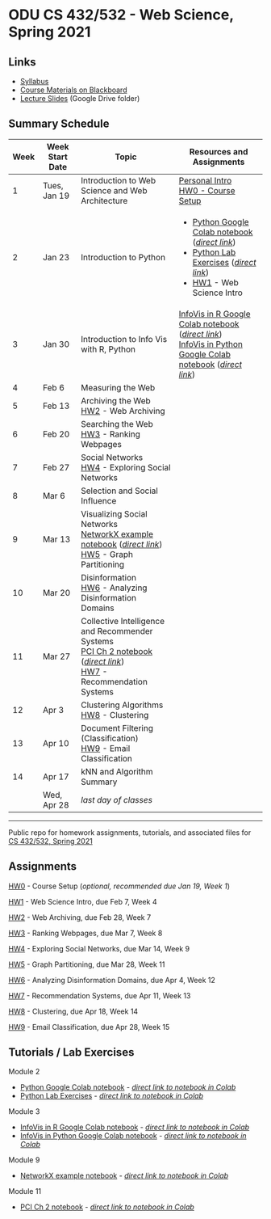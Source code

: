 # ODU CS 432/532 - Web Science, Spring 2021

## Links

* [Syllabus](https://www.cs.odu.edu/~mweigle/CS432-S21/)
* [Course Materials on Blackboard](https://www.blackboard.odu.edu/ultra/courses/_382630_1/cl/outline)
* [Lecture Slides](https://drive.google.com/drive/u/1/folders/15aiAezMGhnHdVwOO6qDqVyDn1JxHPd5o) (Google  Drive folder)

## Summary Schedule

|Week |Week Start Date|Topic|Resources and Assignments|
|---|---|---|---|
|1|Tues, Jan 19|Introduction to Web Science and Web Architecture|[Personal Intro](personal-intro.md)<br/>[HW0 - Course Setup](HW0.md)
|2|Jan 23|Introduction to Python|<ul><li>[Python Google Colab notebook](Mod_02_Python.ipynb) ([*direct link*](https://colab.research.google.com/github/cs432-websci-master/public/blob/main/Mod_02_Python.ipynb))<li>[Python Lab Exercises](Mod_02_lab.ipynb) ([*direct link*](https://colab.research.google.com/github/cs432-websci-master/public/blob/main/Mod_02_lab.ipynb))<li>[HW1](HW1.md) - Web Science Intro</ul>
|3|Jan 30|Introduction to Info Vis with R, Python|[InfoVis in R Google Colab notebook](Mod_03_InfoVis_R.ipynb) ([*direct link*](https://colab.research.google.com/github/cs432-websci-master/public/blob/main/Mod_03_InfoVis_R.ipynb))<br/>[InfoVis in Python Google Colab notebook](Mod_03_InfoVis_Python.ipynb) ([*direct link*](https://colab.research.google.com/github/cs432-websci-master/public/blob/main/Mod_03_InfoVis_Python.ipynb))
|4|Feb 6|Measuring the Web
|5|Feb 13|Archiving the Web<br/>[HW2](HW2.md) - Web Archiving
|6|Feb 20|Searching the Web<br/>[HW3](HW3.md) - Ranking Webpages
|7|Feb 27|Social Networks<br/>[HW4](HW4.md) - Exploring Social Networks
|8|Mar 6|Selection and Social Influence
|9|Mar 13|Visualizing Social Networks<br/>[NetworkX example notebook](432_NetworkX_example.ipynb) ([*direct link*](https://colab.research.google.com/github/cs432-websci-master/public/blob/main/432_NetworkX_example.ipynb))<br/>[HW5](HW5.md) - Graph Partitioning
|10|Mar 20|Disinformation<br/>[HW6](HW6.md) - Analyzing Disinformation Domains
|11|Mar 27|Collective Intelligence and Recommender Systems<br/>[PCI Ch 2 notebook](432_PCI_Ch02.ipynb) ([*direct link*](https://colab.research.google.com/github/cs432-websci-master/public/blob/main/432_PCI_Ch02.ipynb))<br/>[HW7](HW7.md) - Recommendation Systems
|12|Apr 3|Clustering Algorithms<br/>[HW8](HW8.md) - Clustering
|13|Apr 10|Document Filtering (Classification)<br/>[HW9](HW9.md) - Email Classification
|14|Apr 17|kNN and Algorithm Summary
|| Wed, Apr 28|*last day of classes*

----
Public repo for homework assignments, tutorials, and associated files for [CS 432/532, Spring 2021](https://www.cs.odu.edu/~mweigle/CS432-S21)

## Assignments

[HW0](HW0.md) - Course Setup (*optional, recommended due Jan 19, Week 1*)

[HW1](HW1.md) - Web Science Intro, due Feb 7, Week 4

[HW2](HW2.md) - Web Archiving, due Feb 28, Week 7

[HW3](HW3.md) - Ranking Webpages, due Mar 7, Week 8

[HW4](HW4.md) - Exploring Social Networks, due Mar 14, Week 9

[HW5](HW5.md) - Graph Partitioning, due Mar 28, Week 11

[HW6](HW6.md) - Analyzing Disinformation Domains, due Apr 4, Week 12

[HW7](HW7.md) - Recommendation Systems, due Apr 11, Week 13

[HW8](HW8.md) - Clustering, due Apr 18, Week 14

[HW9](HW9.md) - Email Classification, due Apr 28, Week 15

## Tutorials / Lab Exercises

Module 2 
* [Python Google Colab notebook](Mod_02_Python.ipynb) - [*direct link to notebook in Colab*](https://colab.research.google.com/github/cs432-websci-master/public/blob/main/Mod_02_Python.ipynb)
* [Python Lab Exercises](Mod_02_lab.ipynb) - [*direct link to notebook in Colab*](https://colab.research.google.com/github/cs432-websci-master/public/blob/main/Mod_02_lab.ipynb)

Module 3
* [InfoVis in R Google Colab notebook](Mod_03_InfoVis_R.ipynb) - [*direct link to notebook in Colab*](https://colab.research.google.com/github/cs432-websci-master/public/blob/main/Mod_03_InfoVis_R.ipynb)
* [InfoVis in Python Google Colab notebook](Mod_03_InfoVis_Python.ipynb) - [*direct link to notebook in Colab*](https://colab.research.google.com/github/cs432-websci-master/public/blob/main/Mod_03_InfoVis_Python.ipynb)

Module 9
* [NetworkX example notebook](432_NetworkX_example.ipynb) - [*direct link to notebook in Colab*](https://colab.research.google.com/github/cs432-websci-master/public/blob/main/432_NetworkX_example.ipynb)

Module 11
* [PCI Ch 2 notebook](432_PCI_Ch02.ipynb) - [*direct link to notebook in Colab*](https://colab.research.google.com/github/cs432-websci-master/public/blob/main/432_PCI_Ch02.ipynb) 
